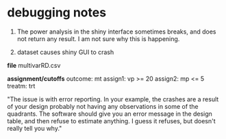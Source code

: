 # debugging notes

1) The power analysis in the shiny interface
sometimes breaks, and does not return any result. I am not sure why this is happening.

2) dataset causes shiny GUI to crash

**file**
multivarRD.csv

**assignment/cutoffs**
outcome: mt
assign1: vp >= 20
assign2: mp <= 5
treatm: trt

"The issue is with error reporting. In your example, the crashes are a result of your design probably not having any observations in some of the quadrants. The software should give you an error message in the design table, and then refuse to estimate anything. I guess it refuses, but doesn't really tell you why."
